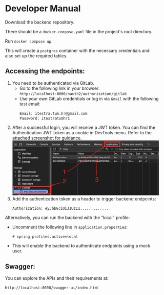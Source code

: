 # Developer Manual

Download the backend repository.

There should be a `docker-compose.yaml` file in the project's root directory.

Run `docker compose up`.

This will create a `postgres` container with the necessary credentials and also set up the required tables.

## Accessing the endpoints:

1. You need to be authenticated via GitLab.
    - Go to the following link in your browser: `http://localhost:8000/oauth2/authorization/gitlab`
    - Use your own GitLab credentials or log in via `Gmail` with the following test email:
      ```
      Email: itestra.tum.hr@gmail.com
      Password: itestratumhr1.
      ```
2. After a successful login, you will receive a JWT token. You can find the Authentication JWT token as a cookie in
   DevTools menu. Refer
   to the attached screenshot for guidance.
   ![Screenshot Where to Find Cookie](readme_assets/find_cookie.png)
3. Add the authentication token as a header to trigger backend endpoints:
   ```
   Authorization: eyJhbGciOiJIUzI1.............
   ```

Alternatively, you can run the backend with the "local" profile:

- Uncomment the following line in `application.properties`:
  ```
  # spring.profiles.active=local
  ```
- This will enable the backend to authenticate endpoints using a mock user.

## Swagger:

You can explore the APIs and their requirements at:

```
http://localhost:8000/swagger-ui/index.html
```